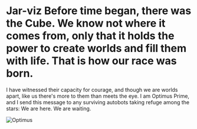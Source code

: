 # Jar-viz Before time began, there was the Cube. We know not where it comes from, only that it holds the power to create worlds and fill them with life. That is how our race was born.

I have witnessed their capacity for courage, and though we are worlds apart, like us there's more to them than meets the eye. I am Optimus Prime, and I send this message to any surviving autobots taking refuge among the stars: We are here. We are waiting.

![Optimus](https://thumbs.gfycat.com/PlaintiveOblongAmericanwarmblood-size_restricted.gif)
